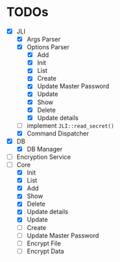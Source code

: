 # TODOs

- [x] JLI
  - [x] Args Parser
  - [x] Options Parser
    - [x] Add
    - [x] Init
    - [x] List
    - [x] Create
    - [x] Update Master Password
    - [x] Update
    - [x] Show
    - [x] Delete
    - [x] Update details
  - [ ] implement `JLI::read_secret()`
  - [x] Command Dispatcher
- [x] DB
  - [x] DB Manager
- [ ] Encryption Service
- [ ] Core
  - [x] Init
  - [x] List
  - [x] Add
  - [x] Show
  - [x] Delete
  - [x] Update details
  - [x] Update
  - [ ] Create
  - [ ] Update Master Password
  - [ ] Encrypt File
  - [ ] Encrypt Data
